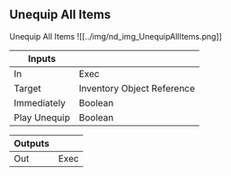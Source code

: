 ## Unequip All Items
Unequip All Items
![[../img/nd_img_UnequipAllItems.png]]

|Inputs||
|--|--|
| In | Exec |
| Target | Inventory Object Reference |
| Immediately | Boolean |
| Play Unequip | Boolean |

|Outputs||
|--|--|
| Out | Exec |
